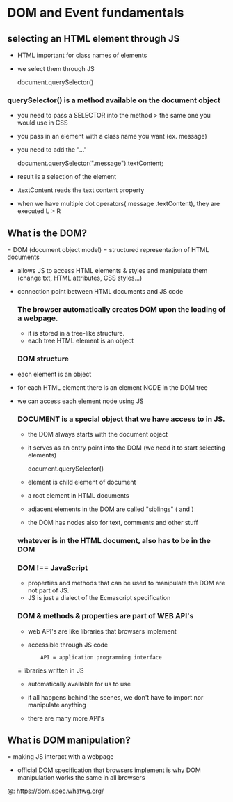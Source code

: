 # DOM and Event fundamentals


## selecting an HTML element through JS 

  - HTML important for class names of elements
  - we select them through JS

    
    document.querySelector()


### querySelector() is a method available on the document object

- you need to pass a SELECTOR into the method > the same one you would use in CSS
- you pass in an element with a class name you want (ex. message)
- you need to add the "..." 


   document.querySelector(".message").textContent;    
  
- result is a selection of the element
- .textContent reads the text content property
- when we have multiple dot operators(.message .textContent), they are executed L > R



## What is the DOM?

  = DOM (document object model)
  = structured representation of HTML documents

- allows JS to access HTML elements & styles and manipulate them (change txt, HTML attributes, CSS styles...)
- connection point between HTML documents and JS code


  ### The browser automatically creates DOM upon the loading of a webpage.
  - it is stored in a tree-like structure.
  - each tree HTML element is an object


  ### DOM structure

- each element is an object
- for each HTML element there is an element NODE in the DOM tree
- we can access each element node using JS

  ### DOCUMENT is a special object that we have access to in JS.
  - the DOM always starts with the document object
  - it serves as an entry point into the DOM (we need it to start selecting elements)

    document.querySelector()

  - <html> element is child element of document
  - a root element in HTML documents

  - adjacent elements in the DOM are called "siblings" 
    ( <head> and <body> )

  - the DOM has nodes also for text, comments and other stuff
  ### whatever is in the HTML document, also has to be in the DOM



  ### DOM !== JavaScript
  - properties and methods that can be used to manipulate the DOM are not part of JS.
  - JS is just a dialect of the Ecmascript specification


  ### DOM & methods & properties are part of WEB API's
  - web API's are like libraries that browsers implement
  - accessible through JS code

            API = application programming interface

  = libraries written in JS
  - automatically available for us to use
  - it all happens behind the scenes, we don't have to import nor manipulate anything

  - there are many more API's

## What is DOM manipulation?

  = making JS interact with a webpage

  - official DOM specification that browsers implement is why DOM manipulation works the same in all browsers

  @: https://dom.spec.whatwg.org/

  